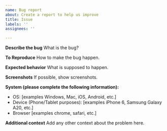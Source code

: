 ```yaml
---
name: Bug report
about: Create a report to help us improve
title: Issue
labels: ''
assignees: ''

---
```


**Describe the bug**
What is the bug?

**To Reproduce**
How to make the bug happen.

**Expected behavior**
What is supposed to happen.

**Screenshots**
If possible, show screenshots.

**System (please complete the following information):**
 - OS: [examples Windows, Mac, iOS, Android, etc.]
 - Device (Phone/Tablet purposes): [examples iPhone 6, Samsung Galaxy A20, etc.]
 - Browser [examples chrome, safari, etc.]

**Additional context**
Add any other context about the problem here.

